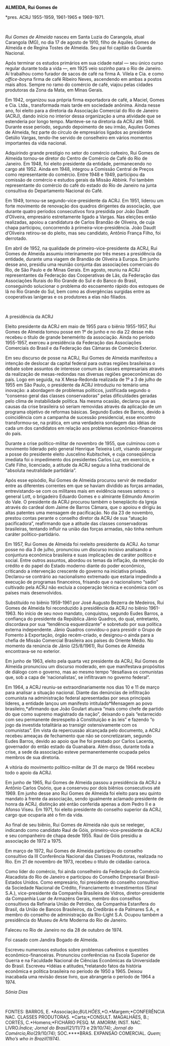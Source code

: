 **ALMEIDA, Rui Gomes de**

\*pres. ACRJ 1955-1959, 1961-1965 e 1969-1971.

 

*Rui Gomes de Almeida* nasceu em Santa Luzia do Carangola, atual
Carangola (MG), no dia 17 de agosto de 1910, filho de Aquiles Gomes de
Almeida e de Regina Tostes de Almeida. Seu pai foi capitão da Guarda
Nacional.

Após terminar os estudos primários em sua cidade natal — seu único curso
regular durante toda a vida —, em 1925 veio sozinho para o Rio de
Janeiro. Aí trabalhou como furador de sacos de café na firma A. Vilela e
Cia. e como *office-boy*na firma de café Ribeiro Neves, ascendendo em
ambas a postos mais altos. Sempre no ramo do comércio de café, viajou
pelas cidades produtoras da Zona da Mata, em Minas Gerais.

Em 1942, organizou sua própria firma exportadora de café, a Maciel,
Gomes e Cia. Ltda., transformada mais tarde em sociedade anônima. Ainda
nesse ano, foi eleito para a diretoria da Associação Comercial do Rio de
Janeiro (ACRJ), dando início no interior dessa organização a uma
atividade que se estenderia por longo tempo. Manteve-se na diretoria da
ACRJ até 1946. Durante esse período, segundo depoimento de seu irmão,
Aquiles Gomes de Almeida, fez parte do círculo de empresários ligados ao
presidente Getúlio Vargas, tendo-lhe servido de conselheiro em vários
momentos importantes da vida nacional.

Adquirindo grande prestígio no setor do comércio cafeeiro, Rui Gomes de
Almeida tornou-se diretor do Centro de Comércio de Café do Rio de
Janeiro. Em 1948, foi eleito presidente da entidade, permanecendo no
cargo até 1952. Ainda em 1948, integrou a Comissão Central de Preços
como representante do comércio. Entre 1948 e 1949, participou da
comissão de comércio e estudos gerais da Missão Abbink. Foi também
representante do comércio do café do estado do Rio de Janeiro na junta
consultiva do Departamento Nacional do Café.

Em 1949, tornou-se segundo-vice-presidente da ACRJ. Em 1951, liderou um
forte movimento de renovação dos quadros dirigentes da associação, que
durante quatro períodos consecutivos fora presidida por João Daudt
d’Oliveira, empresário estreitamente ligado a Vargas. Nas eleições então
realizadas, apoiou a candidatura de Carlos Brandão de Oliveira, de cuja
chapa participou, concorrendo à primeira-vice-presidência. João Daudt
d’Oliveira retirou-se do pleito, mas seu candidato, Antônio França
Filho, foi derrotado.

Em abril de 1952, na qualidade de primeiro-vice-presidente da ACRJ, Rui
Gomes de Almeida assumiu interinamente por três meses a presidência da
entidade, durante uma viagem de Brandão de Oliveira à Europa. Em junho
desse ano, presidiu uma reunião conjunta das associações comerciais do
Rio, de São Paulo e de Minas Gerais. Em agosto, reuniu na ACRJ
representantes da Federação das Cooperativas de Lãs, da Federação das
Associações Rurais do Rio Grande do Sul e do Banco do Brasil,
conseguindo solucionar o problema do escoamento rápido dos estoques de
lã no Rio Grande do Sul, bem como as divergências surgidas entre as
cooperativas lanígeras e os produtores a elas não filiados.

 

A presidência da ACRJ

Eleito presidente da ACRJ em maio de 1955 para o biênio 1955-1957, Rui
Gomes de Almeida tomou posse em 1º de junho e no dia 22 desse mês
recebeu o título de grande benemérito da associação. Ainda no período
1955-1957, exerceu a presidência da Federação das Associações Comerciais
do Brasil e da Federação das Câmaras de Comércio Exterior.

Em seu discurso de posse na ACRJ, Rui Gomes de Almeida manifestou a
intenção de deslocar da capital federal para outras regiões brasileiras
o debate sobre assuntos de interesse comum às classes empresariais
através da realização de mesas-redondas nas diversas regiões
geoeconômicas do país. Logo em seguida, na X Mesa-Redonda realizada de
1º a 3 de julho de 1955 em São Paulo, o presidente da ACRJ introduziu no
temário uma inovação: a abordagem de problemas políticos, justificada
segundo o “consenso geral das classes conservadoras” pelas dificuldades
geradas pelo clima de instabilidade política. Na mesma ocasião, declarou
que as causas da crise brasileira só seriam removidas através da
aplicação de um programa objetivo de reformas básicas. Segundo Eudes de
Barros, devido à coincidência com a campanha de sucessão presidencial,
esse encontro transformou-se, na prática, em uma verdadeira sondagem das
idéias de cada um dos candidatos em relação aos problemas
econômico-financeiros do país.

Durante a crise político-militar de novembro de 1955, que culminou com o
movimento liderado pelo general Henrique Teixeira Lott, visando
assegurar a posse do presidente eleito Juscelino Kubitschek, e cuja
conseqüência imediata foi o impedimento dos presidentes Carlos Luz, em
exercício, e Café Filho, licenciado, a atitude da ACRJ seguiu a linha
tradicional de “absoluta neutralidade partidária”.

Após esse episódio, Rui Gomes de Almeida procurou servir de mediador
entre as diferentes correntes em que se haviam dividido as forças
armadas, entrevistando-se com os militares mais em evidência nesses
setores: o general Lott, o brigadeiro Eduardo Gomes e o almirante
Edmundo Amorim do Vale. O presidente da ACRJ procurou também o
beneplácito da Igreja através do cardeal dom Jaime de Barros Câmara, que
o apoiou e dirigiu às altas patentes uma mensagem de pacificação. No dia
23 de novembro, prestou contas perante o conselho diretor da ACRJ de sua
“atuação pacificadora”, reafirmando que a atitude das classes
conservadoras brasileiras, tentando influir na união das forças armadas,
não tinha nenhum caráter político-partidário.

Em 1957, Rui Gomes de Almeida foi reeleito presidente da ACRJ. Ao tomar
posse no dia 3 de julho, pronunciou um discurso incisivo analisando a
conjuntura econômica brasileira e suas implicações de caráter político e
social. Entre outros assuntos, abordou os temas da inflação, da retenção
do crédito e do papel do Estado moderno diante do poder econômico,
criticando a intervenção crescente do governo na iniciativa privada.
Declarou-se contrário ao nacionalismo extremado que estaria impedindo a
execução de programas financeiros, frisando que o nacionalismo “sadio”
cultivado pela ACRJ não excluía a cooperação técnica e econômica com os
países mais desenvolvidos.

Substituído no biênio 1959-1961 por José Augusto Bezerra de Medeiros,
Rui Gomes de Almeida foi reconduzido à presidência da ACRJ no biênio
1961-1963. No início de seu novo mandato, conquistou, segundo Eudes
Barros, a confiança do presidente da República Jânio Quadros, do qual,
entretanto, discordava por sua “tendência esquerdizante” e sobretudo por
sua política externa independente. Jânio Quadros convidou-o para
presidir o Grupo de Fomento à Exportação, órgão recém-criado, e
designou-o ainda para a chefia de Missão Comercial Brasileira aos países
do Oriente Médio. No momento da renúncia de Jânio (25/8/1961), Rui Gomes
de Almeida encontrava-se no exterior.

Em junho de 1963, eleito pela quarta vez presidente da ACRJ, Rui Gomes
de Almeida pronunciou um discurso moderado, em que manifestava
propósitos de diálogo com o governo, mas ao mesmo tempo “desafiava os
comunistas que, sob a capa de ‘nacionalistas’, se infiltravam no governo
federal”.

Em 1964, a ACRJ reuniu-se extraordinariamente nos dias 10 e 11 de março
para analisar a situação nacional. Diante das denúncias de infiltração
comunista na administração federal apresentadas por seus principais
líderes, a entidade lançou um manifesto intitulado*Mensagem ao povo
brasileiro,*afirmando que João Goulart atuava “mais como chefe de
partido do que como supremo magistrado da nação”, deixando o país
“estarrecido com seu permanente desrespeito à Constituição e às leis” e
fazendo “o jogo da investida totalitária ao transigir ostensivamente com
os comunistas”. Em vista da repercussão alcançada pelo documento, a ACRJ
recebeu ameaças de fechamento que não se concretizaram, segundo Eudes
Barros, devido ao apoio que lhe foi prestado por Carlos Lacerda,
governador do então estado da Guanabara. Além disso, durante toda a
crise, a sede da associação esteve permanentemente ocupada pelos membros
de sua diretoria.

A vitória do movimento político-militar de 31 de março de 1964 recebeu
todo o apoio da ACRJ.

Em junho de 1965, Rui Gomes de Almeida passou a presidência da ACRJ a
Antônio Carlos Osório, que a conservou por dois biênios consecutivos até
1969. Em junho desse ano Rui Gomes de Almeida foi eleito para seu quinto
mandato à frente da associação, sendo igualmente aclamado presidente de
honra da ACRJ, distinção até então conferida apenas a dom Pedro II e a
Afonso Viseu. Em 1971, foi eleito presidente do conselho superior da
ACRJ, cargo que ocuparia até o fim da vida.

Ao final de seu biênio, Rui Gomes de Almeida não quis se reeleger,
indicando como candidato Raul de Góis, primeiro-vice-presidente da ACRJ
e seu companheiro de chapa desde 1955. Raul de Góis presidiu a
associação de 1972 a 1975.

Em março de 1972, Rui Gomes de Almeida participou do conselho consultivo
da III Conferência Nacional das Classes Produtoras, realizada no Rio. Em
21 de novembro de 1973, recebeu o título de cidadão carioca.

Como líder do comércio, foi ainda conselheiro da Federação do Comércio
Atacadista do Rio de Janeiro e participou do Conselho Empresarial
Brasil-Estados Unidos. Como empresário, foi presidente do conselho
consultivo da Sociedade Nacional de Crédito, Financiamento e
Investimentos (Sinal S.A.), vice-presidente da Companhia Brasileira de
Vidros, diretor-presidente da Companhia Luar de Armazéns Gerais, membro
dos conselhos consultivos da Refinaria União de Petróleo, da Companhia
Estanífera do Brasil, da União de Bancos Brasileiros, da Credibrás e da
Palmares S.A., e membro do conselho de administração da Rio-Light S.A.
Ocupou também a presidência do Museu de Arte Moderna do Rio de Janeiro.

Faleceu no Rio de Janeiro no dia 28 de outubro de 1974.

Foi casado com Jandira Bogado de Almeida.

Escreveu numerosos estudos sobre problemas cafeeiros e questões
econômico-financeiras. Pronunciou conferências na Escola Superior de
Guerra e na Faculdade Nacional de Ciências Econômicas da Universidade do
Brasil. Escreveu *Idéias e atitudes,*relatando fatos da história
econômica e política brasileira no período de 1950 a 1965. Deixou
inacabada uma revisão desse livro, que abrangeria o período de 1964 a
1974.

*Sônia Dias*

 

FONTES: BARROS, E. *Associação;*BULHÕES*,*O.*Margem;*CONFERÊNCIA NAC.
CLASSES PRODUTORAS. *Carta;*CONSULT. MAGALHÃES, B.; CORTÉS,
C.*Homens;*FICHÁRIO PESQ. M. AMORIM; INST. NAC. LIVRO.*Índice; Jornal do
Brasil*(21/11/73 e 29/10/74); *Jornal do Comércio,*Rio**(29/10/74);
SOC.****BRAS. EXPANSÃO COMERCIAL. *Quem; Who’s who in Brazil*(1974).

 
